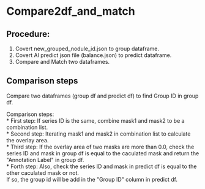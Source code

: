 # Compare2df_and_match
## Procedure:
  1. Covert new_grouped_nodule_id.json to group dataframe.  
  2. Covert AI predict json file (balance.json) to predict dataframe.  
  3. Compare and Match two dataframes.
## Comparison steps
  Compare two dataframes (group df and predict df) to find Group ID in group df.  

  Comparison steps:   
    * First step: If series ID is the same, combine mask1 and mask2 to be a combination list.  
    * Second step: Iterating mask1 and mask2 in combination list to calculate the overlay area.   
    * Third step:  If the overlay area of two masks are more than 0.0, check the series ID and mask 
                in group df is equal to the caculated mask and return the "Annotation Label" in group df.  
    * Forth step: Also, check the series ID and mask in predict df is equal to the other caculated mask or not.  
                If so, the group id will be add in the "Group ID" column in predict df.  

